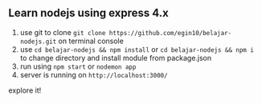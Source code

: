 Learn nodejs using express 4.x
--
1. use git to clone `git clone https://github.com/egin10/belajar-nodejs.git` on terminal console
2. use `cd belajar-nodejs && npm install` or `cd belajar-nodejs && npm i` to change directory and install module from package.json
3. run using `npm start` or `nodemon app`
4. server is running on `http://localhost:3000/`

explore it!
